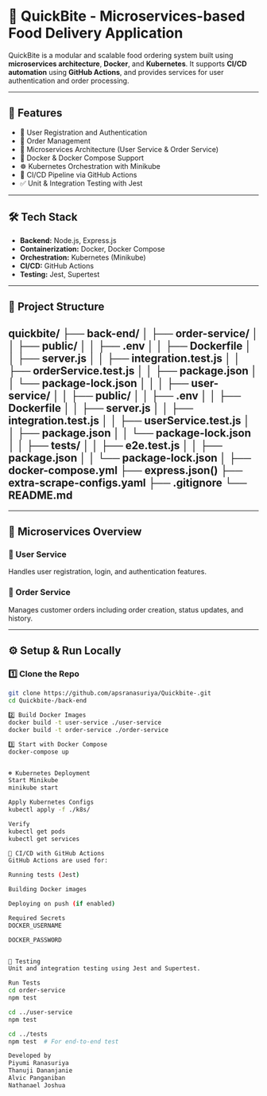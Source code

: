 # 🍔 QuickBite - Microservices-based Food Delivery Application

QuickBite is a modular and scalable food ordering system built using **microservices architecture**, **Docker**, and **Kubernetes**. It supports **CI/CD automation** using **GitHub Actions**, and provides services for user authentication and order processing.

---

## 🚀 Features

- 🔐 User Registration and Authentication
- 🛒 Order Management
- 🧱 Microservices Architecture (User Service & Order Service)
- 🐳 Docker & Docker Compose Support
- ☸️ Kubernetes Orchestration with Minikube
- 🔄 CI/CD Pipeline via GitHub Actions
- ✅ Unit & Integration Testing with Jest

---

## 🛠️ Tech Stack

- **Backend:** Node.js, Express.js
- **Containerization:** Docker, Docker Compose
- **Orchestration:** Kubernetes (Minikube)
- **CI/CD:** GitHub Actions
- **Testing:** Jest, Supertest

---

## 📁 Project Structure
quickbite/ ├── back-end/ │ ├── order-service/ │ │ ├── public/ │ │ ├── .env │ │ ├── Dockerfile │ │ ├── server.js │ │ ├── integration.test.js │ │ ├── orderService.test.js │ │ ├── package.json │ │ └── package-lock.json │ │ │ ├── user-service/ │ │ ├── public/ │ │ ├── .env │ │ ├── Dockerfile │ │ ├── server.js │ │ ├── integration.test.js │ │ ├── userService.test.js │ │ ├── package.json │ │ └── package-lock.json │ │ ├── tests/ │ │ ├── e2e.test.js │ │ ├── package.json │ │ └── package-lock.json │ ├── docker-compose.yml ├── express.json() ├── extra-scrape-configs.yaml ├── .gitignore └── README.md
---

---

## 🧱 Microservices Overview

### 🔐 User Service
Handles user registration, login, and authentication features.

### 🛒 Order Service
Manages customer orders including order creation, status updates, and history.

---

## ⚙️ Setup & Run Locally

### 1️⃣ Clone the Repo

```bash
git clone https://github.com/apsranasuriya/Quickbite-.git
cd Quickbite-/back-end

2️⃣ Build Docker Images
docker build -t user-service ./user-service
docker build -t order-service ./order-service

3️⃣ Start with Docker Compose
docker-compose up


☸️ Kubernetes Deployment
Start Minikube
minikube start

Apply Kubernetes Configs
kubectl apply -f ./k8s/

Verify
kubectl get pods
kubectl get services

🔄 CI/CD with GitHub Actions
GitHub Actions are used for:

Running tests (Jest)

Building Docker images

Deploying on push (if enabled)

Required Secrets
DOCKER_USERNAME

DOCKER_PASSWORD


🧪 Testing
Unit and integration testing using Jest and Supertest.

Run Tests
cd order-service
npm test

cd ../user-service
npm test

cd ../tests
npm test  # For end-to-end test

Developed by
Piyumi Ranasuriya
Thanuji Dananjanie
Alvic Panganiban
Nathanael Joshua